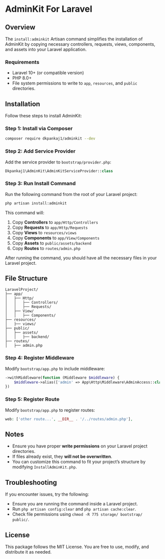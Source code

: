 # AdminKit For Laravel

## Overview

The `install:adminkit` Artisan command simplifies the installation of AdminKit by copying necessary controllers, requests, views, components, and assets into your Laravel application.

### **Requirements**

- Laravel 10+ (or compatible version)
- PHP 8.0+
- File system permissions to write to `app`, `resources`, and `public` directories.

## Installation

Follow these steps to install AdminKit:

### Step 1: Install via Composer

```sh
composer require dkpankaj1/adminkit --dev
```

### Step 2: Add Service Provider

Add the service provider to `bootstrap/provider.php`:

```php
Dkpankaj1\AdminKit\AdminKitServiceProvider::class
```

### Step 3: Run Install Command

Run the following command from the root of your Laravel project:

```sh
php artisan install:adminkit
```

This command will:

1. Copy **Controllers** to `app/Http/Controllers`
2. Copy **Requests** to `app/Http/Requests`
3. Copy **Views** to `resources/views`
4. Copy **Components** to `app/View/Components`
5. Copy **Assets** to `public/assets/backend`
6. Copy **Routes** to `routes/admin.php`

After running the command, you should have all the necessary files in your Laravel project.

## File Structure

```
LaravelProject/
├── app/
│   ├── Http/
│   │   ├── Controllers/
│   │   ├── Requests/
│   ├── View/
│   │   ├── Components/
├── resources/
│   ├── views/
├── public/
│   ├── assets/
│   │   ├── backend/
├── routes/
│   ├── admin.php
```

### Step 4: Register Middleware

Modify `bootstrap/app.php` to include middleware:

```php
->withMiddleware(function (Middleware $middleware) {
    $middleware->alias(['admin' => App\Http\Middleware\AdminAccess::class]);
})
```

### Step 5: Register Route

Modify `bootstrap/app.php` to register routes:

```php
web: ['other route...', __DIR__ . '/../routes/admin.php'],
```

## Notes

- Ensure you have proper **write permissions** on your Laravel project directories.
- If files already exist, they **will not be overwritten**.
- You can customize this command to fit your project’s structure by modifying `InstallAdminKit.php`.

## Troubleshooting

If you encounter issues, try the following:

- Ensure you are running the command inside a Laravel project.
- Run `php artisan config:clear` and `php artisan cache:clear`.
- Check file permissions using `chmod -R 775 storage/ bootstrap/ public/`.

## License

This package follows the MIT License. You are free to use, modify, and distribute it as needed.
